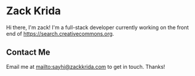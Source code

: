# Zack Krida

Hi there, I'm zack! I'm a full-stack developer currently working on the front end of https://search.creativecommons.org.

## Contact Me

Email me at [mailto:sayhi@zackkrida.com](sayhi@zackkrida.com) to get in touch. Thanks!
